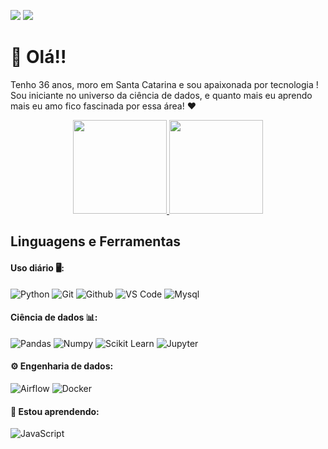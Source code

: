 
<a href = "mailto:daniacadam@gmail.com"><img src="https://img.shields.io/badge/-Gmail-%23333?style=for-the-badge&logo=gmail&logoColor=white" target="_blank"></a>
<a href="https://www.linkedin.com/in/daniela-adão-a521921a1" target="_blank"><img src="https://img.shields.io/badge/-LinkedIn-%230077B5?style=for-the-badge&logo=linkedin&logoColor=white" target="_blank"></a> 

# 👋 Olá!! 
Tenho 36 anos, moro em Santa Catarina e sou apaixonada por tecnologia ! Sou iniciante no universo da ciência de dados, e quanto mais eu aprendo mais eu amo fico fascinada por essa área!  ❤



<div align="center">
  <a href="https://github.com/daniado">
    <img height="150em" src="https://github-readme-stats.vercel.app/api?username=daniadao&count_private=true&include_all_commits=true&show_icons=true&theme=dracula&hide_border=false&show_owner=true"/>
    <img height="150em" src="https://github-readme-stats.vercel.app/api/top-langs/?username=daniadao&theme=dracula&hide_border=false&&layout=compact"/>
  </a>
</div>
  
 ## **Linguagens e Ferramentas**
  ####  Uso diário 🖥️:
 ![Python](https://img.shields.io/badge/-Python-black?style=flat-square&logo=Python)
 ![Git](https://img.shields.io/badge/-Git-black?style=flat-square&logo=Git)
 ![Github](https://img.shields.io/badge/-Github-black?style=flat-square&logo=Github)
 ![VS Code](https://img.shields.io/badge/-VS%20Code-black?style=flat-square&logo=visual-studio-code)
 ![Mysql](https://img.shields.io/badge/MySQL-black?style=flat-square&logo=MySQL)

  
  ####  Ciência de dados 📊:
![Pandas](https://img.shields.io/badge/-Pandas-black?style=flat-square&logo=Pandas)
 ![Numpy](https://img.shields.io/badge/-Numpy-black?style=flat-square&logo=Numpy)
 ![Scikit Learn](https://img.shields.io/badge/-Scikit%20Learn-black?style=flat-square&logo=scikit-learn)
 ![Jupyter](https://img.shields.io/badge/-Jupyter-black?style=flat-square&logo=Jupyter)
 
 #### ⚙️ Engenharia de dados:
 ![Airflow](https://img.shields.io/badge/-Airflow-black?style=flat-square&logo=Apache-Airflow)
 ![Docker](https://img.shields.io/badge/-Docker-black?style=flat-square&logo=Docker)
 
 
  #### 📖 Estou aprendendo:
![JavaScript](https://img.shields.io/badge/-JavaScript-black?style=flat-square&logo=JavaScript)
 
 </div>

  
  
